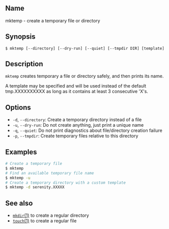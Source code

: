 ## Name

mktemp - create a temporary file or directory

## Synopsis

```**sh
$ mktemp [--directory] [--dry-run] [--quiet] [--tmpdir DIR] [template]
```

## Description

`mktemp` creates temporary a file or directory safely, and then prints its name.

A template may be specified and will be used instead of the default tmp.XXXXXXXXXX
as long as it contains at least 3 consecutive 'X's.

## Options

* `-d`, `--directory`: Create a temporary directory instead of a file
* `-u`, `--dry-run`: Do not create anything, just print a unique name
* `-q`, `--quiet`: Do not print diagnostics about file/directory creation failure
* `-p`, `--tmpdir`: Create temporary files relative to this directory

## Examples

```sh
# Create a temporary file
$ mktemp
# Find an available temporary file name
$ mktemp -u
# Create a temporary directory with a custom template
$ mktemp -d serenity.XXXXX
```

## See also
* [`mkdir`(1)](help://man/1/mkdir) to create a regular directory
* [`touch`(1)](help://man/1/touch) to create a regular file
